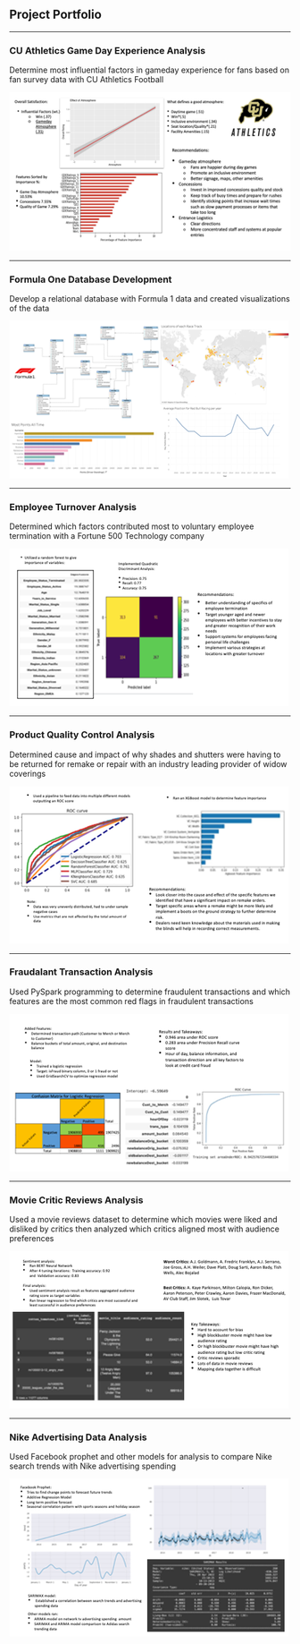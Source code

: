 ## Project Portfolio

---

### CU Athletics Game Day Experience Analysis
Determine most influential factors in gameday experience for fans based on fan survey data with CU Athletics Football 

<img src="images/slide1.jpg" /> 

---

### Formula One Database Development
Develop a relational database with Formula 1 data and created visualizations of the data 

<img src="images/Slide2.bmp"/>

---

### Employee Turnover Analysis
Determined which factors contributed most to voluntary employee termination with a Fortune 500 Technology company   

<img src="images/Slide3.bmp" />

---

### Product Quality Control Analysis
Determined cause and impact of why shades and shutters were having to be returned for remake or repair with an industry leading provider of widow coverings

<img src="images/Slide4.bmp"/>

---

### Fraudalant Transaction Analysis
Used PySpark programming to determine fraudulent transactions and which features are the most common red flags in fraudulent transactions

<img src="images/Slide5.bmp"/>

---

### Movie Critic Reviews Analysis
Used a movie reviews dataset to determine which movies were liked and disliked by critics then analyzed which critics aligned most with audience preferences 

<img src="images/Slide6.bmp"/>

---

### Nike Advertising Data Analysis 
Used Facebook prophet and other models for analysis to compare Nike search trends with Nike advertising spending 

<img src="images/Slide7.bmp"/>

<p style="font-size:11px">

